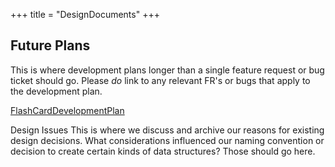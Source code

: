 +++
title = "DesignDocuments"
+++

## Future Plans

This is where development plans longer than a single feature request or
bug ticket should go. Please *do* link to any relevant FR's or bugs that
apply to the development plan.

[FlashCardDevelopmentPlan](/en/FlashCardDevelopmentPlan)

Design Issues This is where we discuss and archive our reasons for
existing design decisions. What considerations influenced our naming
convention or decision to create certain kinds of data structures? Those
should go here.
